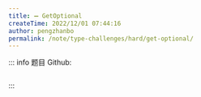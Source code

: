 ```yaml
---
title: ➖ GetOptional
createTime: 2022/12/01 07:44:16
author: pengzhanbo
permalink: /note/type-challenges/hard/get-optional/
---
```


::: info 题目
Github: []()

```ts
```
:::
